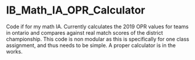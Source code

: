 # IB_Math_IA_OPR_Calculator

Code if for my math IA. Currently calculates the 2019 OPR values for teams in ontario and compares against real match scores of the district championship.
This code is non modular as this is specifically for one class assignment, and thus needs to be simple. A proper calculator is in the works.
